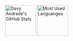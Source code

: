 <div>
  <img src="https://github-readme-stats.vercel.app/api?username=DavyAndrade&theme=react&show_icons=true&hide_border=false&count_private=true" alt="Davy Andrade's GitHub Stats" height="100">
  <img src="https://github-readme-stats.vercel.app/api/top-langs/?username=DavyAndrade&theme=react&show_icons=true&hide_border=false&layout=compact" alt="Most Used Languanges" height="100">
</div>

<!--
**DavyAndrade/DavyAndrade** is a ✨ _special_ ✨ repository because its `README.md` (this file) appears on your GitHub profile.

Here are some ideas to get you started:

- 🔭 I’m currently working on ...
- 🌱 I’m currently learning ...
- 👯 I’m looking to collaborate on ...
- 🤔 I’m looking for help with ...
- 💬 Ask me about ...
- 📫 How to reach me: ...
- 😄 Pronouns: ...
- ⚡ Fun fact: ...
-->
